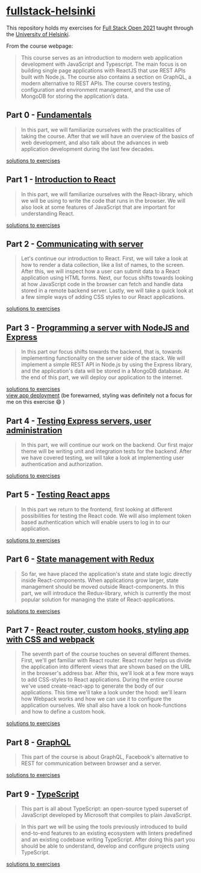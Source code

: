 # [fullstack-helsinki](https://fullstackopen.com/en/)

This repository holds my exercises for [Full Stack Open 2021](https://fullstackopen.com/en/) taught through the [University of Helsinki](https://www.helsinki.fi/en). 

From the course webpage:
>This course serves as an introduction to modern web application development with JavaScript and Typescript. The main focus is on building single page applications with ReactJS that use REST APIs built with Node.js. The course also contains a section on GraphQL, a modern alternative to REST APIs.
>The course covers testing, configuration and environment management, and the use of MongoDB for storing the application’s data.

## Part 0 - [Fundamentals](https://fullstackopen.com/en/part0)
>In this part, we will familiarize ourselves with the practicalities of taking the course. After that we will have an overview of the basics of web development, and also talk about the advances in web application development during the last few decades.

[solutions to exercises](https://github.com/mkcyoung/fullstack-helsinki/tree/main/part0)

## Part 1 - [Introduction to React](https://fullstackopen.com/en/part1)
>In this part, we will familiarize ourselves with the React-library, which we will be using to write the code that runs in the browser. We will also look at some features of JavaScript that are important for understanding React.

[solutions to exercises](https://github.com/mkcyoung/fullstack-helsinki/tree/main/part1)

## Part 2 - [Communicating with server](https://fullstackopen.com/en/part2)
>Let's continue our introduction to React. First, we will take a look at how to render a data collection, like a list of names, to the screen. After this, we will inspect how a user can submit data to a React application using HTML forms. Next, our focus shifts towards looking at how JavaScript code in the browser can fetch and handle data stored in a remote backend server. Lastly, we will take a quick look at a few simple ways of adding CSS styles to our React applications.

[solutions to exercises](https://github.com/mkcyoung/fullstack-helsinki/tree/main/part2)

## Part 3 - [Programming a server with NodeJS and Express](https://fullstackopen.com/en/part3)
>In this part our focus shifts towards the backend, that is, towards implementing functionality on the server side of the stack. We will implement a simple REST API in Node.js by using the Express library, and the application's data will be stored in a MongoDB database. At the end of this part, we will deploy our application to the internet.

[solutions to exercises](https://github.com/mkcyoung/fullstack-part3)  
[view app deployment](https://safe-savannah-96464.herokuapp.com/) (be forewarned, styling was definitely not a focus for me on this exercise :smile: )

## Part 4 - [Testing Express servers, user administration](https://fullstackopen.com/en/part4)
>In this part, we will continue our work on the backend. Our first major theme will be writing unit and integration tests for the backend. After we have covered testing, we will take a look at implementing user authentication and authorization.

[solutions to exercises](https://github.com/mkcyoung/fullstack-helsinki/tree/main/part4/bloglist)

## Part 5 - [Testing React apps](https://fullstackopen.com/en/part5)
>In this part we return to the frontend, first looking at different possibilities for testing the React code. We will also implement token based authentication which will enable users to log in to our application.

[solutions to exercises](https://github.com/mkcyoung/fullstack-helsinki/tree/main/part5)

## Part 6 - [State management with Redux](https://fullstackopen.com/en/part6)
>So far, we have placed the application's state and state logic directly inside React-components. When applications grow larger, state management should be moved outside React-components. In this part, we will introduce the Redux-library, which is currently the most popular solution for managing the state of React-applications.

[solutions to exercises](https://github.com/mkcyoung/fullstack-helsinki/tree/main/part6)

## Part 7 - [React router, custom hooks, styling app with CSS and webpack](https://fullstackopen.com/en/part7)
>The seventh part of the course touches on several different themes. First, we'll get familiar with React router. React router helps us divide the application into different views that are shown based on the URL in the browser's address bar. After this, we'll look at a few more ways to add CSS-styles to React applications. During the entire course we've used create-react-app to generate the body of our applications. This time we'll take a look under the hood: we'll learn how Webpack works and how we can use it to configure the application ourselves. We shall also have a look on hook-functions and how to define a custom hook.

[solutions to exercises](https://github.com/mkcyoung/fullstack-helsinki/tree/main/part7)

## Part 8 - [GraphQL](https://fullstackopen.com/en/part8)
>This part of the course is about GraphQL, Facebook's alternative to REST for communication between browser and a server.

[solutions to exercises](https://github.com/mkcyoung/fullstack-helsinki/tree/main/part8)

## Part 9 - [TypeScript](https://fullstackopen.com/en/part9)
>This part is all about TypeScript: an open-source typed superset of JavaScript developed by Microsoft that compiles to plain JavaScript.

>In this part we will be using the tools previously introduced to build end-to-end features to an existing ecosystem with linters predefined and an existing codebase writing TypeScript. After doing this part you should be able to understand, develop and configure projects using TypeScript.



[solutions to exercises](https://github.com/mkcyoung/fullstack-helsinki/tree/main/part9)

